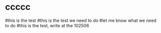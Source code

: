 # ccccc
#this is the test
#this is the test we need to do
#let me know what we need to do
#this is the test, write at the 102506